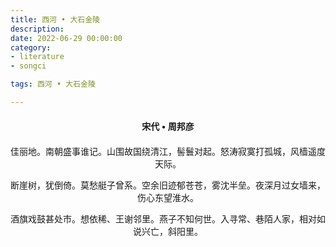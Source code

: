 ```yaml
---
title: 西河 • 大石金陵
description:
date: 2022-06-29 00:00:00
category:
- literature
- songci

tags: 西河 • 大石金陵

---
```


<div id="poem-author">
    宋代 • 周邦彦
</div>
<div id="poem-body">
<p class="poem-paragraph">佳丽地。南朝盛事谁记。山围故国绕清江，髻鬟对起。怒涛寂寞打孤城，风樯遥度天际。</p>
<p class="poem-paragraph">断崖树，犹倒倚。莫愁艇子曾系。空余旧迹郁苍苍，雾沈半垒。夜深月过女墙来，伤心东望淮水。</p>
<p class="poem-paragraph">酒旗戏鼓甚处市。想依稀、王谢邻里。燕子不知何世。入寻常、巷陌人家，相对如说兴亡，斜阳里。</p>

</div>

<style>

#poem-author {
    width: 100%;
    text-align: center;
    margin: 20px 0;
    font-weight: bold;
}
#poem-body {
    width: 100%;
    text-align: center;
}
.poem-paragraph {
    font-family: "仿宋"
}

</style>